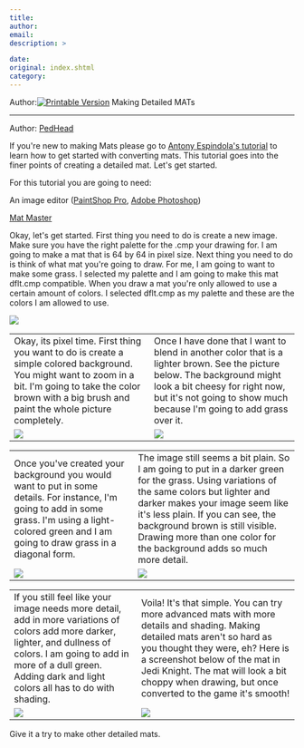 ```yaml
---
title: 
author: 
email: 
description: >

date: 
original: index.shtml
category: 
---
```


Author:[![Printable Version](/images/printable.gif)](tutorial_print.shtml)
Making Detailed MATs  

-----

Author: [PedHead](mailto:pedhead@worldnet.att.net)  
  

If you're new to making Mats please go to [Antony Espindola's
tutorial](/tutorials/mats/) to learn how to get started with converting
mats. This tutorial goes into the finer points of creating a detailed
mat. Let's get started.

For this tutorial you are going to need:  

An image editor ([PaintShop Pro](http://www.jasc.com/psp6dl.html),
[Adobe
Photoshop](http://www.adobe.com/products/photoshop/demodnld.html))

[Mat Master](/programs/matcmp/matmaster2.zip)

Okay, let's get started. First thing you need to do is create a new
image. Make sure you have the right palette for the .cmp your drawing
for. I am going to make a mat that is 64 by 64 in pixel size. Next thing
you need to do is think of what mat you're going to draw. For me, I am
going to want to make some grass. I selected my palette and I am going
to make this mat dflt.cmp compatible. When you draw a mat you're only
allowed to use a certain amount of colors. I selected dflt.cmp as my
palette and these are the colors I am allowed to use.

![](img1.jpg)

|                                                                                                                                                                                                                     |                                                                                                                                                                                                                                      |
| ------------------------------------------------------------------------------------------------------------------------------------------------------------------------------------------------------------------- | ------------------------------------------------------------------------------------------------------------------------------------------------------------------------------------------------------------------------------------ |
| Okay, its pixel time. First thing you want to do is create a simple colored background. You might want to zoom in a bit. I'm going to take the color brown with a big brush and paint the whole picture completely. | Once I have done that I want to blend in another color that is a lighter brown. See the picture below. The background might look a bit cheesy for right now, but it's not going to show much because I'm going to add grass over it. |
| ![](img2.jpg)                                                                                                                                                                                                       | ![](img3.jpg)                                                                                                                                                                                                                        |

|                                                                                                                                                                                                           |                                                                                                                                                                                                                                                                                                                                 |
| --------------------------------------------------------------------------------------------------------------------------------------------------------------------------------------------------------- | ------------------------------------------------------------------------------------------------------------------------------------------------------------------------------------------------------------------------------------------------------------------------------------------------------------------------------- |
| Once you've created your background you would want to put in some details. For instance, I'm going to add in some grass. I'm using a light-colored green and I am going to draw grass in a diagonal form. | The image still seems a bit plain. So I am going to put in a darker green for the grass. Using variations of the same colors but lighter and darker makes your image seem like it's less plain. If you can see, the background brown is still visible. Drawing more than one color for the background adds so much more detail. |
| ![](img4.jpg)                                                                                                                                                                                             | ![](img5.jpg)                                                                                                                                                                                                                                                                                                                   |

|                                                                                                                                                                                                                                             |                                                                                                                                                                                                                                                                                                           |
| ------------------------------------------------------------------------------------------------------------------------------------------------------------------------------------------------------------------------------------------- | --------------------------------------------------------------------------------------------------------------------------------------------------------------------------------------------------------------------------------------------------------------------------------------------------------- |
| If you still feel like your image needs more detail, add in more variations of colors add more darker, lighter, and dullness of colors. I am going to add in more of a dull green. Adding dark and light colors all has to do with shading. | Voila\! It's that simple. You can try more advanced mats with more details and shading. Making detailed mats aren't so hard as you thought they were, eh? Here is a screenshot below of the mat in Jedi Knight. The mat will look a bit choppy when drawing, but once converted to the game it's smooth\! |
| ![](img6.jpg)                                                                                                                                                                                                                               | ![](img7.jpg)                                                                                                                                                                                                                                                                                             |

Give it a try to make other detailed mats.

